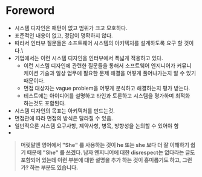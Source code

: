 # Foreword

* 시스템 디자인은 패턴이 없고 범위가 크고 모호하다.
* 표준적인 내용이 없고, 정답이 명확하지 않다.
* 따라서 인터뷰 질문들은 소프트웨어 시스템의 아키텍처를 설계하도록 요구 할 것이다.\\
* 기업에서는 이런 시스템 디자인을 인터뷰에서 폭넓게 적용하고 있다.
  * 이런 시스템 디자인에 관련한 질문들을 통해서 소프트웨어 엔지니어가 커뮤니케이션 기술과 일상 업무에 필요한 문제 해결을 어떻게 풀어나가는지 알 수 있기 때문이다.
  * 면접 대상자는 vague problem을 어떻게 분석하고 해결하는지 평가 받는다.
  * 테스트에는 아이디어를 설명하고 타인과 토론하고 시스템을 평가하며 최적화 하는것도 포함된다.
* 시스템 디자인의 목표는 아키텍처를 만드는것.
* 면접관에 따라 면접의 방식은 달라질 수 있음.
* 일반적으론 시스템 요구사항, 제약사항, 병목, 방향성을 논의할 수 있어야 함
*

> **머릿말엔 영어에서 "She" 를 사용하는 것이 he 또는 she 보다 더 잘 이해하기 쉽기 때문에 "She" 를 쓰겠다. 남자 엔지니어에 대한 disrespect는 없다라는 글도 포함되어 있는데 이런 부분에 대한 설명을 추가 하는 것이 흥미롭기도 하고, 그런가? 하는 부분도 있습니다.**

